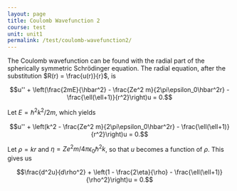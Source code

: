 ```yaml
---
layout: page
title: Coulomb Wavefunction 2
course: test
unit: unit1
permalink: /test/coulomb-wavefunction2/
---
```


The Coulomb wavefunction can be found with the radial part of the spherically symmetric Schrödinger equation. The radial equation, after the substitution $R(r) = \frac{u(r)}{r}$, is 

$$u'' + \left(\frac{2mE}{\hbar^2} - \frac{Ze^2 m}{2\pi\epsilon_0\hbar^2r} - \frac{\ell(\ell+1)}{r^2}\right)u = 0.$$

Let $E = \hbar^2k^2/2m$, which yields 

$$u'' + \left(k^2 - \frac{Ze^2 m}{2\pi\epsilon_0\hbar^2r} - \frac{\ell(\ell+1)}{r^2}\right)u = 0.$$

Let $\rho = kr$ and $\eta = Ze^2m/4\pi\epsilon_0\hbar^2 k$, so that $u$ becomes a function of $\rho$. This gives us 

$$\frac{d^2u}{d\rho^2} + \left(1 - \frac{2\eta}{\rho} - \frac{\ell(\ell+1)}{\rho^2}\right)u = 0.$$


